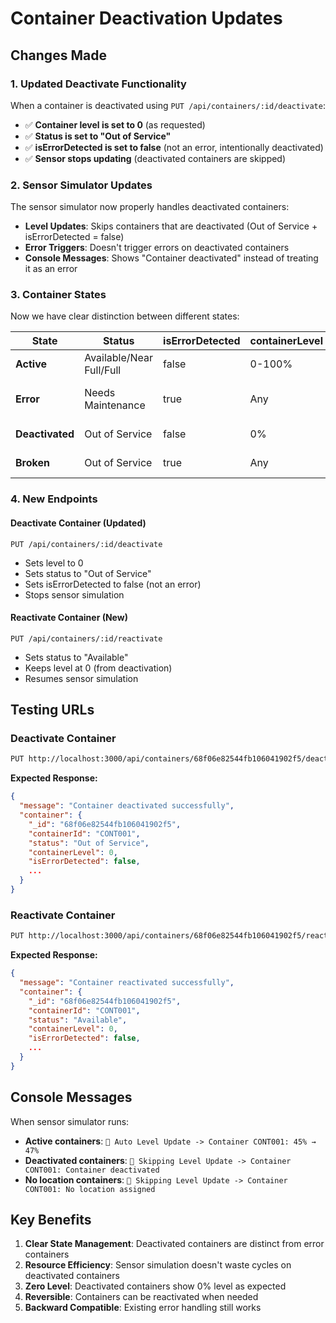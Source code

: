 # Container Deactivation Updates

## Changes Made

### 1. **Updated Deactivate Functionality**

When a container is deactivated using `PUT /api/containers/:id/deactivate`:

- ✅ **Container level is set to 0** (as requested)
- ✅ **Status is set to "Out of Service"**
- ✅ **isErrorDetected is set to false** (not an error, intentionally deactivated)
- ✅ **Sensor stops updating** (deactivated containers are skipped)

### 2. **Sensor Simulator Updates**

The sensor simulator now properly handles deactivated containers:

- **Level Updates**: Skips containers that are deactivated (Out of Service + isErrorDetected = false)
- **Error Triggers**: Doesn't trigger errors on deactivated containers
- **Console Messages**: Shows "Container deactivated" instead of treating it as an error

### 3. **Container States**

Now we have clear distinction between different states:

| State | Status | isErrorDetected | containerLevel | Description |
|-------|--------|-----------------|----------------|-------------|
| **Active** | Available/Near Full/Full | false | 0-100% | Normal operation |
| **Error** | Needs Maintenance | true | Any | Has a sensor/system error |
| **Deactivated** | Out of Service | false | 0% | Intentionally turned off |
| **Broken** | Out of Service | true | Any | Out of service due to error |

### 4. **New Endpoints**

#### Deactivate Container (Updated)
```
PUT /api/containers/:id/deactivate
```
- Sets level to 0
- Sets status to "Out of Service" 
- Sets isErrorDetected to false (not an error)
- Stops sensor simulation

#### Reactivate Container (New)
```
PUT /api/containers/:id/reactivate
```
- Sets status to "Available"
- Keeps level at 0 (from deactivation)
- Resumes sensor simulation

## Testing URLs

### Deactivate Container
```bash
PUT http://localhost:3000/api/containers/68f06e82544fb106041902f5/deactivate
```

**Expected Response:**
```json
{
  "message": "Container deactivated successfully",
  "container": {
    "_id": "68f06e82544fb106041902f5",
    "containerId": "CONT001",
    "status": "Out of Service",
    "containerLevel": 0,
    "isErrorDetected": false,
    ...
  }
}
```

### Reactivate Container
```bash
PUT http://localhost:3000/api/containers/68f06e82544fb106041902f5/reactivate
```

**Expected Response:**
```json
{
  "message": "Container reactivated successfully",
  "container": {
    "_id": "68f06e82544fb106041902f5",
    "containerId": "CONT001", 
    "status": "Available",
    "containerLevel": 0,
    "isErrorDetected": false,
    ...
  }
}
```

## Console Messages

When sensor simulator runs:

- **Active containers**: `📡 Auto Level Update -> Container CONT001: 45% → 47%`
- **Deactivated containers**: `📡 Skipping Level Update -> Container CONT001: Container deactivated`
- **No location containers**: `📡 Skipping Level Update -> Container CONT001: No location assigned`

## Key Benefits

1. **Clear State Management**: Deactivated containers are distinct from error containers
2. **Resource Efficiency**: Sensor simulation doesn't waste cycles on deactivated containers
3. **Zero Level**: Deactivated containers show 0% level as expected
4. **Reversible**: Containers can be reactivated when needed
5. **Backward Compatible**: Existing error handling still works
